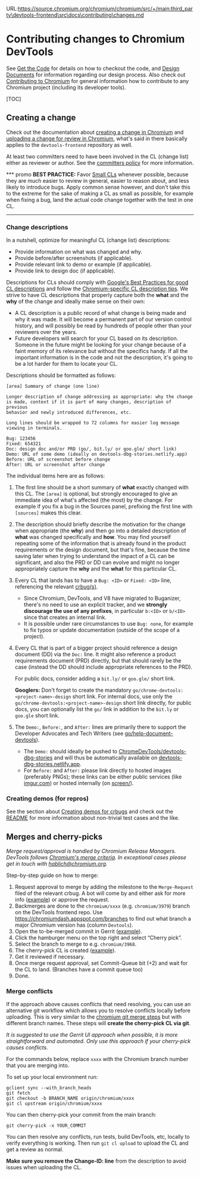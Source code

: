 URL:https://source.chromium.org/chromium/chromium/src/+/main:third_party\devtools-frontend\src\docs\contributing\changes.md
# Contributing changes to Chromium DevTools

See [Get the Code](../get_the_code.md) for details on how to checkout the code,
and [Design Documents](design.md) for information regarding our design process.
Also check out [Contributing to
Chromium](https://chromium.googlesource.com/chromium/src/+/main/docs/contributing.md)
for general information how to contribute to any Chromium project (including
its developer tools).

[TOC]

## Creating a change

Check out the documentation about [creating a change in Chromium] and [uploading
a change for review in Chromium], what's said in there basically applies to the
`devtools-frontend` repository as well.

At least two committers need to have been involved in the CL (change list) either
as reviewer or author. See the [committers policy] for more information.

*** promo
**BEST PRACTICE:** Favor [Small CLs] whenever possible, because they are much
easier to review in general, easier to reason about, and less likely to introduce
bugs. Apply common sense however, and don't take this to the extreme for the
sake of making a CL as small as possible, for example when fixing a bug, land
the actual code change together with the test in one CL.
***

### Change descriptions

In a nutshell, optimize for meaningful CL (change list) descriptions:

- Provide information on what was changed and why.
- Provide before/after screenshots (if applicable).
- Provide relevant link to demo or example (if applicable).
- Provide link to design doc (if applicable).

Descriptions for CLs should comply with [Google's Best Practices for good CL
descriptions] and follow the [Chromium-specific CL description tips]. We strive
to have CL descriptions that properly capture both the **what** and the **why**
of the change and ideally make sense on their own:

-   A CL description is a public record of what change is being made and why it
    was made. It will become a permanent part of our version control history,
    and will possibly be read by hundreds of people other than your reviewers
    over the years.
-   Future developers will search for your CL based on its description. Someone
    in the future might be looking for your change because of a faint memory of
    its relevance but without the specifics handy. If all the important
    information is in the code and not the description, it's going to be a lot
    harder for them to locate your CL.

Descriptions should be formatted as follows:

```
[area] Summary of change (one line)

Longer description of change addressing as appropriate: why the change
is made, context if it is part of many changes, description of previous
behavior and newly introduced differences, etc.

Long lines should be wrapped to 72 columns for easier log message
viewing in terminals.

Bug: 123456
Fixed: 654321
Doc: design doc and/or PRD (go/, bit.ly/ or goo.gle/ short link)
Demo: URL of some demo (ideally on devtools-dbg-stories.netlify.app)
Before: URL of screenshot before change
After: URL or screenshot after change
```

The individual items here are as follows:

1.  The first line should be a short summary of **what** exactly changed with
    this CL. The `[area]` is optional, but strongly encouraged to give an
    immediate idea of what's affected (the most) by the change. For example if
    you fix a bug in the Sources panel, prefixing the first line with
    `[sources]` makes this clear.
1.  The description should briefly describe the motivation for the change when
    appropriate (the **why**) and then go into a detailed description of
    **what** was changed specifically and **how**. You may find yourself
    repeating some of the information that is already found in the product
    requirements or the design document, but that's fine, because the time
    saving later when trying to understand the impact of a CL can be
    significant, and also the PRD or DD can evolve and might no longer
    appropriately capture the **why** and the **what** for this particular CL.
1.  Every CL that lands has to have a `Bug: <ID>` or `Fixed: <ID>` line,
    referencing the relevant [crbug(s)](http://crbug.com).
    -   Since Chromium, DevTools, and V8 have migrated to Buganizer, there's no
        need to use an explicit tracker, and we **strongly discourage the use of
        any prefixes**, in particular `b:<ID>` or `b/<ID>` since that creates an
        internal link.
    -   It is possible under rare circumstances to use `Bug: none`, for example
        to fix typos or update documentation (outside of the scope of a
        project).
1.  Every CL that is part of a bigger project should reference a design document
    (DD) via the `Doc:` line. It might also reference a product requirements
    document (PRD) directly, but that should rarely be the case (instead the DD
    should include appropriate references to the PRD).

    For public docs, consider adding a `bit.ly/` or `goo.gle/` short link.

    **Googlers:** Don't forget to create the mandatory
    `go/chrome-devtools:<project-name>-design` short link. For internal docs,
    use only the `go/chrome-devtools:<project-name>-design` short link directly,
    for public docs, you can optionally list the `go/` link in addition to the
    `bit.ly` or `goo.gle` short link.
1.  The `Demo:`, `Before:`, and `After:` lines are primarily there to support
    the Developer Advocates and Tech Writers (see
    [go/help-document-devtools](http://go/help-document-devtools)).
    -   The `Demo:` should ideally be pushed to [ChromeDevTools/devtools-dbg-stories]
        and will thus be automatically available on [devtools-dbg-stories.netlify.app].
    -   For `Before:` and `After:` please link directly to hosted images
        (preferably PNGs); these links can be either public services (like
        [imgur.com](https://imgur.com)) or hosted internally (on
        [screen/](http://screen/)).

### Creating demos (for repros)

See the section about [Creating demos for crbugs](https://github.com/ChromeDevTools/devtools-dbg-stories#creating-demos-for-crbugs)
and check out the [README](https://github.com/ChromeDevTools/devtools-dbg-stories#readme) for more information about non-trivial test
cases and the like.

## Merges and cherry-picks

_Merge request/approval is handled by Chromium Release Managers. DevTools follows [Chromium's merge criteria](https://chromium.googlesource.com/chromium/src.git/+/refs/heads/main/docs/process/merge_request.md#merge-criteria-phases). In exceptional cases please get in touch with hablich@chromium.org._

Step-by-step guide on how to merge:

1. Request approval to merge by adding the milestone to the `Merge-Request` filed of the relevant crbug. A bot will come by and either ask for more info ([example](http://crbug.com/1123307#c1)) or approve the request.
1. Backmerges are done to the `chromium/xxxx` (e.g. `chromium/3979`) branch on the DevTools frontend repo.
   Use <https://chromiumdash.appspot.com/branches> to find out what branch a major Chromium version has (column `Devtools`).
1. Open the to-be-merged commit in Gerrit
   ([example](https://chromium-review.googlesource.com/c/devtools/devtools-frontend/+/1928912)).
1. Click the hamburger menu on the top right and select “Cherry pick”.
1. Select the branch to merge to e.g. `chromium/3968`.
1. The cherry-pick CL is created
   ([example](https://chromium-review.googlesource.com/c/devtools/devtools-frontend/+/1928913)).
1. Get it reviewed if necessary.
1. Once merge request approval, set Commit-Queue bit (+2) and wait for the CL to land. (Branches have a commit queue too)
1. Done.

### Merge conflicts

If the approach above causes conflicts that need resolving, you can use an alternative git workflow which allows you to resolve conflicts locally before uploading. This is very similar to the [chromium git merge steps](https://chromium.googlesource.com/chromium/src.git/+/refs/heads/main/docs/process/merge_request.md#using-git) but with different branch names. These steps will **create the cherry-pick CL via git**.

_It is suggested to use the Gerrit UI approach when possible, it is more straightforward and automated. Only use this approach if your cherry-pick causes conflicts._

For the commands below, replace `xxxx` with the Chromium branch number that you are merging into.

To set up your local environment run:

```
gclient sync --with_branch_heads
git fetch
git checkout -b BRANCH_NAME origin/chromium/xxxx
git cl upstream origin/chromium/xxxx
```

You can then cherry-pick your commit from the main branch:

```
git cherry-pick -x YOUR_COMMIT
```

You can then resolve any conflicts, run tests, build DevTools, etc, locally to verify everything is working. Then run `git cl upload` to upload the CL and get a review as normal.

**Make sure you remove the Change-ID: line** from the description to avoid issues when uploading the CL.


  [creating a change in Chromium]: https://chromium.googlesource.com/chromium/src/+/main/docs/contributing.md#creating-a-change
  [uploading a change for review in Chromium]: https://chromium.googlesource.com/chromium/src/+/main/docs/contributing.md#uploading-a-change-for-review
  [committers policy]: https://chromium.googlesource.com/devtools/devtools-frontend/+/main/docs/committers_policy.md
  [Small CLs]: https://google.github.io/eng-practices/review/developer/small-cls.html
  [Google's Best Practices for good CL descriptions]: https://google.github.io/eng-practices/review/developer/cl-descriptions.html
  [Chromium-specific CL description tips]: https://chromium.googlesource.com/chromium/src/+/main/docs/contributing.md#Chromium_specific-description-tips
  [ChromeDevTools/devtools-dbg-stories]: https://github.com/ChromeDevTools/devtools-dbg-stories
  [devtools-dbg-stories.netlify.app]: https://devtools-dbg-stories.netlify.app
